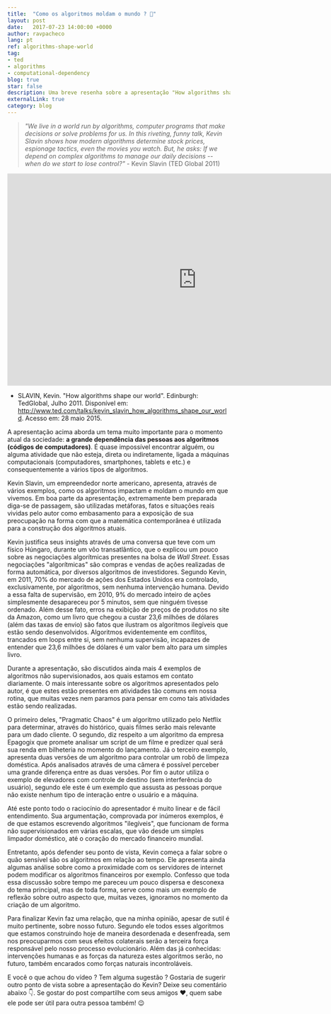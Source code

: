 ```yaml
---
title:  "Como os algoritmos moldam o mundo ? 🤔"
layout: post
date:   2017-07-23 14:00:00 +0000
author: ravpacheco
lang: pt
ref: algorithms-shape-world
tag: 
- ted
- algorithms
- computational-dependency
blog: true
star: false
description: Uma breve resenha sobre a apresentação "How algorithms shape our world", de Kevin Slave, feita para o TED em Julho de 2011.
externalLink: true
category: blog
---
```


> *"We live in a world run by algorithms, computer programs that make decisions or solve problems for us. In this riveting, funny talk, Kevin Slavin shows how modern algorithms determine stock prices, espionage tactics, even the movies you watch. But, he asks: If we depend on complex algorithms to manage our daily decisions -- when do we start to lose control?"* - Kevin Slavin (TED Global 2011)

<iframe src="https://embed.ted.com/talks/kevin_slavin_how_algorithms_shape_our_world" width="854px" height="480px" frameborder="0" scrolling="no" webkitAllowFullScreen mozallowfullscreen allowFullScreen></iframe>

* SLAVIN, Kevin. "How algorithms shape our world". Edinburgh: TedGlobal, Julho 2011. Disponível em: <http://www.ted.com/talks/kevin_slavin_how_algorithms_shape_our_world>. Acesso em: 28 maio 2015.

A apresentação acima aborda um tema muito importante para o momento atual da sociedade: **a grande dependência das pessoas aos algoritmos (códigos de computadores)**. É quase impossível encontrar alguém, ou alguma atividade que não esteja, direta ou indiretamente, ligada a máquinas computacionais (computadores, smartphones, tablets e etc.) e consequentemente a vários tipos de algoritmos.

Kevin Slavin, um empreendedor norte americano, apresenta, através de vários exemplos, como os algoritmos impactam e moldam o mundo em que vivemos.
Em boa parte da apresentação, extremamente bem preparada diga-se de passagem, são utilizadas metáforas, fatos e situações reais vividas pelo autor como embasamento para a exposição de sua preocupação na forma com que a matemática contemporânea é utilizada para a construção dos algoritmos atuais.

Kevin justifica seus insights através de uma conversa que teve com um físico Húngaro, durante um vôo transatlântico, que o explicou um pouco sobre as negociações algorítmicas presentes na bolsa de *Wall Street*. Essas negociações "algorítmicas" são compras e vendas de ações realizadas de forma automática, por diversos algoritmos de investidores. Segundo Kevin, em 2011, 70% do mercado de ações dos Estados Unidos era controlado, exclusivamente, por algoritmos, sem nenhuma intervenção humana.
Devido a essa falta de supervisão, em 2010, 9% do mercado inteiro de ações simplesmente desapareceu por 5 minutos, sem que ninguém tivesse ordenado. Além desse fato, erros na exibição de preços de produtos no site da Amazon, como um livro que chegou a custar 23,6 milhões de dólares (além das taxas de envio) são fatos que ilustram os algoritmos ilegíveis que estão sendo desenvolvidos. Algoritmos evidentemente em conflitos, trancados em loops entre si, sem nenhuma supervisão, incapazes de entender que 23,6 milhões de dólares é um valor bem alto para um simples livro.

Durante a apresentação, são discutidos ainda mais 4 exemplos de algoritmos não supervisionados, aos quais estamos em contato diariamente. O mais interessante sobre os algoritmos apresentados pelo autor, é que estes estão presentes em atividades tão comuns em nossa rotina, que muitas vezes nem paramos para pensar em como tais atividades estão sendo realizadas.

O primeiro deles, "Pragmatic Chaos" é um algoritmo utilizado pelo Netflix para determinar, através do histórico, quais filmes serão mais relevante para um dado cliente. O segundo, diz respeito a um algoritmo da empresa Epagogix que promete analisar um script de um filme e predizer qual será sua renda em bilheteria no momento do lançamento. Já o terceiro exemplo, apresenta duas versões de um algoritmo para controlar um robô de limpeza doméstica. Após analisados através de uma câmera é possível perceber uma grande diferença entre as duas versões. Por fim o autor utiliza o exemplo de elevadores com controle de destino (sem interferência do usuário), segundo ele este é um exemplo que assusta as pessoas porque não existe nenhum tipo de interação entre o usuário e a máquina.

Até este ponto todo o raciocínio do apresentador é muito linear e de fácil entendimento. Sua argumentação, comprovada por inúmeros exemplos, é de que estamos escrevendo algoritmos "ilegíveis", que funcionam de forma não supervisionados em várias escalas, que vão desde um simples limpador doméstico, até o coração do mercado financeiro mundial.

Entretanto, após defender seu ponto de vista, Kevin começa a falar sobre o quão sensível são os algoritmos em relação ao tempo. Ele apresenta ainda algumas análise sobre como a proximidade com os servidores de internet podem modificar os algoritmos financeiros por  exemplo. Confesso que toda essa discussão sobre tempo me pareceu um pouco dispersa e desconexa do tema principal, mas de toda forma, serve como mais um exemplo de reflexão sobre outro aspecto que, muitas vezes, ignoramos no momento da criação de um algoritmo.

Para finalizar Kevin faz uma relação, que na minha opinião, apesar de sutil é muito pertinente, sobre nosso futuro. Segundo ele todos esses algoritmos que estamos construindo hoje de maneira desordenada e desenfreada, sem nos preocuparmos com seus efeitos colaterais serão a terceira força responsável pelo nosso processo evolucionário. Além das já conhecidas: intervenções humanas e as forças da natureza estes algoritmos serão, no futuro, também encarados como forças naturais incontroláveis. 

E você o que achou do vídeo ? Tem alguma sugestão ? Gostaria de sugerir outro ponto de vista sobre a apresentação do Kevin? Deixe seu comentário abaixo 👇. 
Se gostar do post compartilhe com seus amigos ❤️, quem sabe ele pode ser útil para outra pessoa também! 😉

